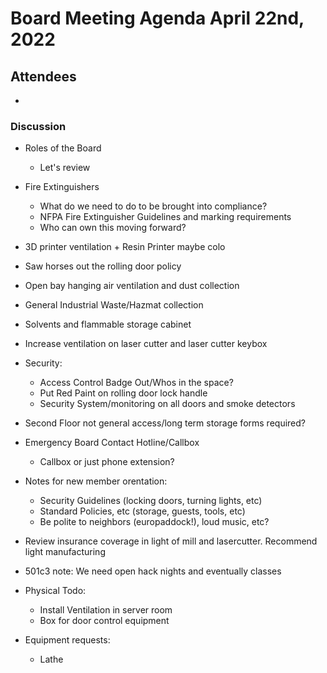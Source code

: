 # Board Meeting Agenda April 22nd, 2022

## Attendees
- 

### Discussion
- Roles of the Board
  - Let's review 
- Fire Extinguishers
  - What do we need to do to be brought into compliance?
  - NFPA Fire Extinguisher Guidelines and marking requirements
  - Who can own this moving forward?

- 3D printer ventilation + Resin Printer maybe colo
- Saw horses out the rolling door policy
- Open bay hanging air ventilation and dust collection

- General Industrial Waste/Hazmat collection
- Solvents and flammable storage cabinet

- Increase ventilation on laser cutter and laser cutter keybox

- Security:
  - Access Control Badge Out/Whos in the space?
  - Put Red Paint on rolling door lock handle
  - Security System/monitoring on all doors and smoke detectors
 
- Second Floor not general access/long term storage forms required?
- Emergency Board Contact Hotline/Callbox
  - Callbox or just phone extension?
- Notes for new member orentation:
  - Security Guidelines (locking doors, turning lights, etc)
  - Standard Policies, etc (storage, guests, tools, etc)
  - Be polite to neighbors (europaddock!), loud music, etc?
- Review insurance coverage in light of mill and lasercutter. Recommend light manufacturing 
- 501c3 note: We need open hack nights and eventually classes
- Physical Todo:
  - Install Ventilation in server room
  - Box for door control equipment
- Equipment requests:
  - Lathe
